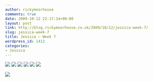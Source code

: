 ```yaml
---
author: rickymoorhouse
comments: true
date: 2009-10-12 22:17:14+00:00
layout: post
link: http://blog.rickymoorhouse.co.uk/2009/10/12/jessica-week-7/
slug: jessica-week-7
title: Jessica – Week 7
wordpress_id: 1412
categories:
- Jessica
---
```


[](/ricky/images/jessica/07-4a.jpg)[![](/ricky/images/jessica/07-1.png)](/ricky/images/jessica/07-1.jpg) [![](/ricky/images/jessica/07-2.png)](/ricky/images/jessica/07-2.jpg) [![](/ricky/images/jessica/07-3.png)](/ricky/images/jessica/07-3.jpg) [![](/ricky/images/jessica/07-4.png)](/ricky/images/jessica/07-4.jpg) [![](/ricky/images/jessica/07-5.png)](/ricky/images/jessica/07-5.jpg) [![](/ricky/images/jessica/07-7.png)](/ricky/images/jessica/07-7.jpg)




![](/ricky/images/jessica/07-6.jpg)
